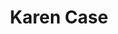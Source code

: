 ---
layout: layouts/profile.liquid
title: Karen Case
id: karen_case
prefix: 
first: Karen
middle: 
last: Case
suffix: 
currentTitle: President, US Commercial Real Estate
currentOrg: CIBC Bank USA
bio: <br /><br />Karen Case is Executive Managing Director and President of US Commercial Real Estate for CIBC US. She oversees the business units that develop and manage real estate finance and banking relationships with dynamic and growing commercial real estate developers, investors, owners and operators nationally. Ms. Case is a member of the CIBC US Region Executive Committee.<br /><br />Ms. Case joined The PrivateBank in 2007 (Toronto-based CIBC acquired The PrivateBank in June 2017) as President, Commercial Real Estate. Previously, Ms. Case served as executive vice president in LaSalle Bank's Commercial Real Estate Department (LaSalle Bank was acquired by Bank of America in October 2007). Prior to joining LaSalle in 1992, Ms. Case managed banking relationships with Midwest-based real estate development and syndication firms for New York-based Marine Midland Bank (now HSBC) and The First National Bank of Chicago (now Chase).<br /><br />Ms. Case earned her MBA from The University of Chicago and a BS in Business Administration from Washington University in St. Louis. She also attended The University of London and The American College in Paris.<br /><br />A native of New York, Ms. Case lives in Chicago ‘s West Loop neighborhood with her husband, Jay. They have three grown children.
linkedin: <
tiktok: <
twitter: <
aboutme: <
insta: <
orgURL: <
snapchat: <
personalURL: <
smallHeadshotURL: assets/images/headshots/Karen%20Case%205x7%20Web%20Size_converted_scaled.avif
originalHeadshotURL: assets/images/headshots/Karen%20Case%205x7%20Web%20Size_converted_scaled.avif
tags-experience: 
tags-current-industries: 
tags-current-position: 
 - Executive Director
 - President
tags-past-industries: 
tags-past-position: 
 - Executive Director
 - President
tags-current-board-service: 
    - Corporate Private
    - Corporate Public
    - Nonprofit
    - SPAC
    - VC
    - Private Equity
tags-past-board-service: 
    - Corporate Private
    - Corporate Public
    - Nonprofit
    - SPAC
    - VC
    - Private Equity
boards-current-corporate-private: 
boards-current-corporate-public: 
boards-current-nonprofit: 
 - Community Investment Corporation, Executive Committee
 - Rush University Medical Center, Facilities Committee Co-Chair
 - JDRF Illinois Chapter, Lifetime Board Member
 - TimeLine Theatre, Executive Committee
boards-current-privateequity: 
boards-current-spac: 
boards-current-vc: 
boards-past-corporate-private: 
boards-past-corporate-public: 
boards-past-nonprofit: 
 - The Chicago Network, Board Member
 - Girl Scouts of Chicago, Past President
 - JDRF International, Director Emeritus
 - International Council of Shopping Centers, Board Member
boards-past-privateequity: 
boards-past-spac: 
boards-past-vc: 
---